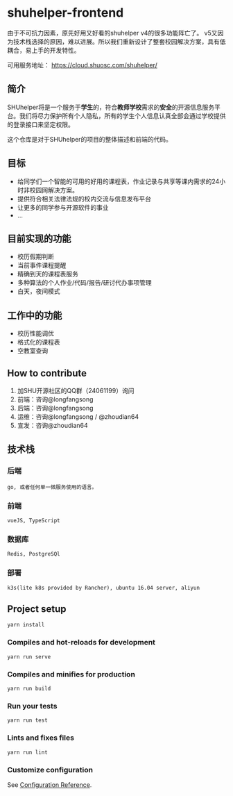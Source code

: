 # shuhelper-frontend

由于不可抗力因素，原先好用又好看的shuhelper v4的很多功能阵亡了。 v5又因为技术栈选择的原因，难以进展。所以我们重新设计了整套校园解决方案，具有低耦合，易上手的开发特性。

可用服务地址： https://cloud.shuosc.com/shuhelper/

## 简介

SHUhelper将是一个服务于**学生**的，符合**教师学校**需求的**安全**的开源信息服务平台。我们将尽力保护所有个人隐私，所有的学生个人信息认真全部会通过学校提供的登录接口来坚定权限。

这个仓库是对于SHUhelper的项目的整体描述和前端的代码。

## 目标

- 给同学们一个智能的可用的好用的课程表，作业记录与共享等课内需求的24小时非校园网解决方案。
- 提供符合相关法律法规的校内交流与信息发布平台
- 让更多的同学参与开源软件的事业
- ...

## 目前实现的功能

- 校历假期判断
- 当前事件课程提醒
- 精确到天的课程表服务
- 多种算法的个人作业/代码/报告/研讨代办事项管理
- 白天，夜间模式

## 工作中的功能

- 校历性能调优
- 格式化的课程表
- 空教室查询

## How to contribute

1. 加SHU开源社区的QQ群（24061199）询问
2. 前端：咨询@longfangsong
3. 后端：咨询@longfangsong
4. 运维：咨询@longfangsong / @zhoudian64
5. 宣发：咨询@zhoudian64

## 技术栈

### 后端
    go, 或者任何单一微服务使用的语言。

### 前端
    vueJS, TypeScript
    
### 数据库
    Redis, PostgreSQl

### 部署
    k3s(lite k8s provided by Rancher), ubuntu 16.04 server, aliyun

## Project setup
```
yarn install
```

### Compiles and hot-reloads for development
```
yarn run serve
```

### Compiles and minifies for production
```
yarn run build
```

### Run your tests
```
yarn run test
```

### Lints and fixes files
```
yarn run lint
```

### Customize configuration
See [Configuration Reference](https://cli.vuejs.org/config/).
